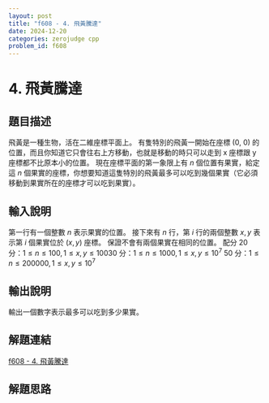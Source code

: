 ```yaml
---
layout: post
title: "f608 - 4. 飛黃騰達"
date: 2024-12-20
categories: zerojudge cpp
problem_id: f608
---
```


# 4. 飛黃騰達

## 題目描述

飛黃是一種生物，活在二維座標平面上。
有隻特別的飛黃一開始在座標 (0, 0) 的位置，而且你知道它只會往右上方移動，也就是移動的時只可以走到 x 座標跟 y 座標都不比原本小的位置。
現在座標平面的第一象限上有 $n$ 個位置有果實，給定這 $n$ 個果實的座標，你想要知道這隻特別的飛黃最多可以吃到幾個果實（它必須移動到果實所在的座標才可以吃到果實）。

## 輸入說明

第一行有一個整數 $n$ 表示果實的位置。
接下來有 $n$ 行，第 $i$ 行的兩個整數 $x, y$ 表示第 $i$ 個果實位於 $(x, y)$ 座標。
保證不會有兩個果實在相同的位置。
配分
20 分：$1\leq n \leq 100, 1\leq x, y \leq 100$30 分：$1\leq n \leq 1000, 1\leq x, y \leq 10^7$ 50 分：$1\leq n \leq 200000, 1\leq x, y \leq 10^7$

## 輸出說明

輸出一個數字表示最多可以吃到多少果實。

## 解題連結

[f608 - 4. 飛黃騰達](https://zerojudge.tw/ShowProblem?problemid=f608)

## 解題思路

